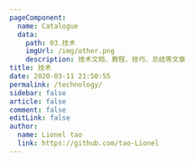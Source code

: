 ```yaml
---
pageComponent: 
  name: Catalogue
  data: 
    path: 03.技术
    imgUrl: /img/other.png
    description: 技术文档、教程、技巧、总结等文章
title: 技术
date: 2020-03-11 21:50:55
permalink: /technology/
sidebar: false
article: false
comment: false
editLink: false
author: 
  name: Lionel tao
  link: https://github.com/tao-Lionel
---
```

